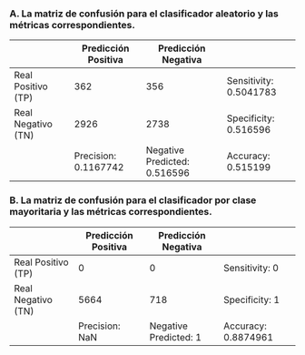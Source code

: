 ### A. La matriz de confusión para el clasificador aleatorio y las métricas correspondientes.

|                    | Predicción Positiva | Predicción Negativa |                       |
|--------------------|---------------------|---------------------|-----------------------|
| Real Positivo (TP) | 362                 | 356                 | Sensitivity: 0.5041783|
| Real Negativo (TN) | 2926                | 2738                | Specificity: 0.516596 |
|                    | Precision: 0.1167742| Negative Predicted: 0.516596 | Accuracy: 0.515199 |

### B. La matriz de confusión para el clasificador por clase mayoritaria y las métricas correspondientes.

|                    | Predicción Positiva | Predicción Negativa |                    |
|--------------------|---------------------|---------------------|--------------------|
| Real Positivo (TP) | 0                   | 0                   | Sensitivity: 0     |
| Real Negativo (TN) | 5664                | 718                 | Specificity: 1     |
|                    | Precision: NaN      |Negative Predicted: 1| Accuracy: 0.8874961|
